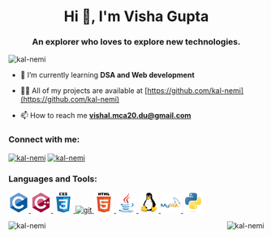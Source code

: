 <h1 align="center">Hi 👋, I'm Visha Gupta</h1>
<h3 align="center">An explorer who loves to explore new technologies.</h3>

<p align="left"> <img src="https://komarev.com/ghpvc/?username=kal-nemi&label=Profile%20views&color=50c4d3&style=flat" alt="kal-nemi" /> </p>

- 🌱 I’m currently learning **DSA and Web development**

- 👨‍💻 All of my projects are available at [https://github.com/kal-nemi](https://github.com/kal-nemi)

- 📫 How to reach me **vishal.mca20.du@gmail.com**

<h3 align="left">Connect with me:</h3>
<p align="left">
<a href="https://www.codechef.com/users/kal-nemi" target="blank"><img align="center" src="https://cdn.jsdelivr.net/npm/simple-icons@3.1.0/icons/codechef.svg" alt="kal-nemi" height="30" width="40" /></a>
<a href="https://codeforces.com/profile/kal-nemi" target="blank"><img align="center" src="https://cdn.jsdelivr.net/npm/simple-icons@3.0.1/icons/codeforces.svg" alt="kal-nemi" height="30" width="40" /></a>
</p>

<h3 align="left">Languages and Tools:</h3>
<p align="left"> <a href="https://www.cprogramming.com/" target="_blank"> <img src="https://raw.githubusercontent.com/devicons/devicon/master/icons/c/c-original.svg" alt="c" width="40" height="40"/> </a> <a href="https://www.w3schools.com/cpp/" target="_blank"> <img src="https://raw.githubusercontent.com/devicons/devicon/master/icons/cplusplus/cplusplus-original.svg" alt="cplusplus" width="40" height="40"/> </a> <a href="https://www.w3schools.com/css/" target="_blank"> <img src="https://raw.githubusercontent.com/devicons/devicon/master/icons/css3/css3-original-wordmark.svg" alt="css3" width="40" height="40"/> </a> <a href="https://git-scm.com/" target="_blank"> <img src="https://www.vectorlogo.zone/logos/git-scm/git-scm-icon.svg" alt="git" width="40" height="40"/> </a> <a href="https://www.w3.org/html/" target="_blank"> <img src="https://raw.githubusercontent.com/devicons/devicon/master/icons/html5/html5-original-wordmark.svg" alt="html5" width="40" height="40"/> </a> <a href="https://www.java.com" target="_blank"> <img src="https://raw.githubusercontent.com/devicons/devicon/master/icons/java/java-original.svg" alt="java" width="40" height="40"/> </a> <a href="https://www.linux.org/" target="_blank"> <img src="https://raw.githubusercontent.com/devicons/devicon/master/icons/linux/linux-original.svg" alt="linux" width="40" height="40"/> </a> <a href="https://www.mysql.com/" target="_blank"> <img src="https://raw.githubusercontent.com/devicons/devicon/master/icons/mysql/mysql-original-wordmark.svg" alt="mysql" width="40" height="40"/> </a> <a href="https://www.python.org" target="_blank"> <img src="https://raw.githubusercontent.com/devicons/devicon/master/icons/python/python-original.svg" alt="python" width="40" height="40"/> </a> </p>

<p><img align="left" src="https://github-readme-stats.vercel.app/api/top-langs?username=kal-nemi&show_icons=true&locale=en&layout=compact" alt="kal-nemi" /></p>

<p>&nbsp;<img align="right" src="https://github-readme-stats.vercel.app/api?username=kal-nemi&show_icons=true&locale=en" alt="kal-nemi" /></p>
